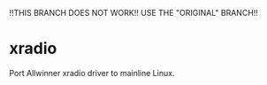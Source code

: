 !!THIS BRANCH DOES NOT WORK!! USE THE "ORIGINAL" BRANCH!!

# xradio
Port Allwinner xradio driver to mainline Linux.
